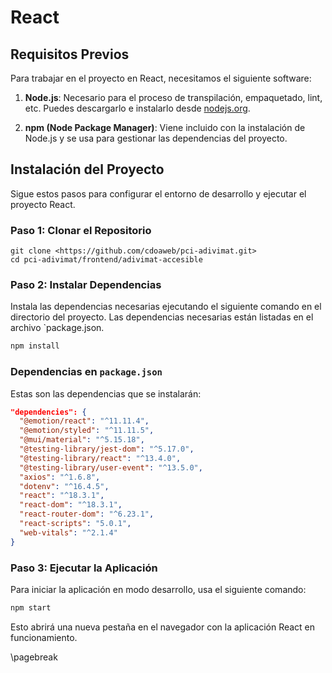 # React 

## Requisitos Previos

Para trabajar en el proyecto en React, necesitamos el siguiente software:

1. **Node.js**: Necesario para el proceso de transpilación, empaquetado, lint, etc. Puedes descargarlo e instalarlo desde [nodejs.org](https://nodejs.org/).

2. **npm (Node Package Manager)**: Viene incluido con la instalación de Node.js y se usa para gestionar las dependencias del proyecto.

## Instalación del Proyecto

Sigue estos pasos para configurar el entorno de desarrollo y ejecutar el proyecto React.

### Paso 1: Clonar el Repositorio

```Git
git clone <https://github.com/cdoaweb/pci-adivimat.git>
cd pci-adivimat/frontend/adivimat-accesible
```

### Paso 2: Instalar Dependencias
Instala las dependencias necesarias ejecutando el siguiente comando en el directorio del proyecto. Las dependencias necesarias están listadas en el archivo `package.json.

```bash
npm install
```

### Dependencias en `package.json`
Estas son las dependencias que se instalarán:
```json
"dependencies": {
  "@emotion/react": "^11.11.4",
  "@emotion/styled": "^11.11.5",
  "@mui/material": "^5.15.18",
  "@testing-library/jest-dom": "^5.17.0",
  "@testing-library/react": "^13.4.0",
  "@testing-library/user-event": "^13.5.0",
  "axios": "^1.6.8",
  "dotenv": "^16.4.5",
  "react": "^18.3.1",
  "react-dom": "^18.3.1",
  "react-router-dom": "^6.23.1",
  "react-scripts": "5.0.1",
  "web-vitals": "^2.1.4"
}
```

### Paso 3: Ejecutar la Aplicación
Para iniciar la aplicación en modo desarrollo, usa el siguiente comando:
```bash
npm start
```

Esto abrirá una nueva pestaña en el navegador con la aplicación React en funcionamiento.

\pagebreak